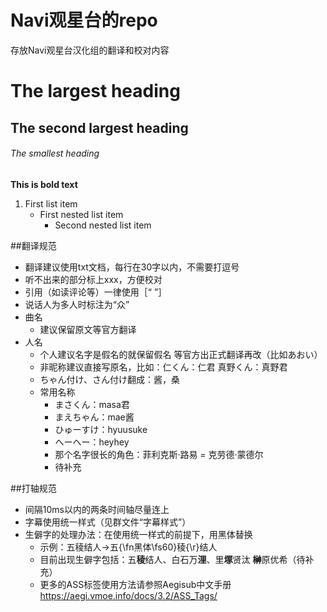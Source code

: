# Navi观星台的repo
存放Navi观星台汉化组的翻译和校对内容

# The largest heading
## The second largest heading
###### The smallest heading
**This is bold text**
1. First list item
   - First nested list item
     - Second nested list item

##翻译规范
- 翻译建议使用txt文档，每行在30字以内，不需要打逗号
- 听不出来的部分标上xxx，方便校对
- 引用（如读评论等）一律使用［“ ”］
- 说话人为多人时标注为“众”
- 曲名
	- 建议保留原文等官方翻译
- 人名
	- 个人建议名字是假名的就保留假名 等官方出正式翻译再改（比如あおい）
	- 非昵称建议直接写原名，比如：仁くん：仁君 	真野くん：真野君
	- ちゃん付け、さん付け翻成：酱，桑
	- 常用名称
		- まさくん：masa君
		- まえちゃん：mae酱
		- ひゅーすけ：hyuusuke
		- へーへー：heyhey
		- 那个名字很长的角色：菲利克斯·路易 = 克劳德·蒙德尔
		- 待补充


##打轴规范
- 间隔10ms以内的两条时间轴尽量连上
- 字幕使用统一样式（见群文件“字幕样式”）
- 生僻字的处理办法：在使用统一样式的前提下，用黑体替换
	- 示例：五稜结人→五{\fn黑体\fs60}稜{\r}结人
	- 目前出现生僻字包括：五**稜**结人、白石万**浬**、里**塚**贤汰 **榊**原优希（待补充）
	- 更多的ASS标签使用方法请参照Aegisub中文手册 https://aegi.vmoe.info/docs/3.2/ASS_Tags/
